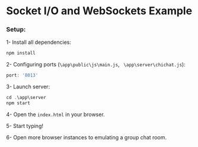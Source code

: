 # Socket I/O and WebSockets Example
### Setup:

1- Install all dependencies:

```javascript
npm install
```

2- Configuring ports (```\app\public\js\main.js```, ``` \app\server\chichat.js```):

```javascript 
port: '8013' 
```

3- Launch server:

```javascript
cd .\app\server
npm start
```

4- Open the ```index.html``` in your browser.

5- Start typing!

6- Open more browser instances to emulating a group chat room.
